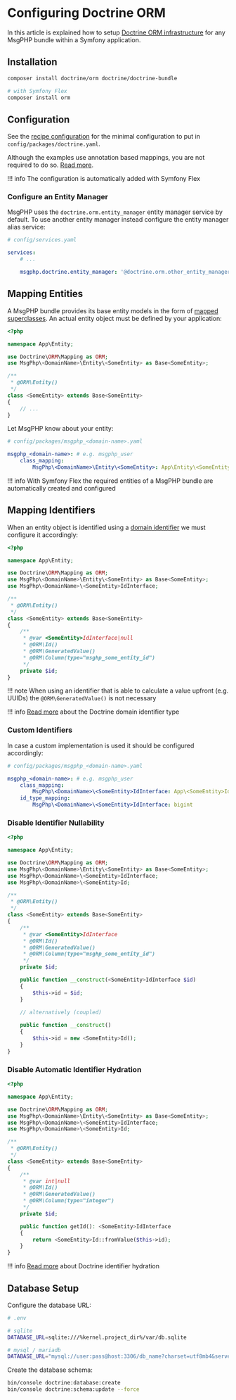 # Configuring Doctrine ORM

In this article is explained how to setup [Doctrine ORM infrastructure](../infrastructure/doctrine-orm.md) for any
MsgPHP bundle within a Symfony application.

## Installation

```bash
composer install doctrine/orm doctrine/doctrine-bundle

# with Symfony Flex
composer install orm
```

## Configuration

See the [recipe configuration] for the minimal configuration to put in `config/packages/doctrine.yaml`.

Although the examples use annotation based mappings, you are not required to do so. [Read more][doctrine-bundle-mapping-config].

!!! info
    The configuration is automatically added with Symfony Flex

### Configure an Entity Manager

MsgPHP uses the `doctrine.orm.entity_manager` entity manager service by default. To use another entity manager instead
configure the entity manager alias service:

```yaml
# config/services.yaml

services:
    # ...

    msgphp.doctrine.entity_manager: '@doctrine.orm.other_entity_manager'
```

## Mapping Entities

A MsgPHP bundle provides its base entity models in the form of [mapped superclasses]. An actual entity object must be
defined by your application:

```php
<?php

namespace App\Entity;

use Doctrine\ORM\Mapping as ORM;
use MsgPhp\<DomainName>\Entity\<SomeEntity> as Base<SomeEntity>;

/**
 * @ORM\Entity()
 */
class <SomeEntity> extends Base<SomeEntity>
{
    // ...
}
```

Let MsgPHP know about your entity:

```yaml
# config/packages/msgphp_<domain-name>.yaml

msgphp_<domain-name>: # e.g. msgphp_user
    class_mapping:
        MsgPhp\<DomainName>\Entity\<SomeEntity>: App\Entity\<SomeEntity>
```

!!! info
    With Symfony Flex the required entities of a MsgPHP bundle are automatically created and configured

## Mapping Identifiers

When an entity object is identified using a [domain identifier](../ddd/identifiers.md) we must configure it accordingly:

```php
<?php

namespace App\Entity;

use Doctrine\ORM\Mapping as ORM;
use MsgPhp\<DomainName>\Entity\<SomeEntity> as Base<SomeEntity>;
use MsgPhp\<DomainName>\<SomeEntity>IdInterface;

/**
 * @ORM\Entity()
 */
class <SomeEntity> extends Base<SomeEntity>
{
    /**
     * @var <SomeEntity>IdInterface|null
     * @ORM\Id()
     * @ORM\GeneratedValue()
     * @ORM\Column(type="msghp_some_entity_id")
     */
    private $id;
}
```

!!! note
    When using an identifier that is able to calculate a value upfront (e.g. UUIDs) the `@ORM\GeneratedValue()` is not
    necessary

!!! info
    [Read more](../infrastructure/doctrine-dbal.md#domain-identifier-type) about the Doctrine domain identifier type

### Custom Identifiers

In case a custom implementation is used it should be configured accordingly:

```yaml
# config/packages/msgphp_<domain-name>.yaml

msgphp_<domain-name>: # e.g. msgphp_user
    class_mapping:
        MsgPhp\<DomainName>\<SomeEntity>IdInterface: App\<SomeEntity>Id
    id_type_mapping:
        MsgPhp\<DomainName>\<SomeEntity>IdInterface: bigint
```

### Disable Identifier Nullability

```php
<?php

namespace App\Entity;

use Doctrine\ORM\Mapping as ORM;
use MsgPhp\<DomainName>\Entity\<SomeEntity> as Base<SomeEntity>;
use MsgPhp\<DomainName>\<SomeEntity>IdInterface;
use MsgPhp\<DomainName>\<SomeEntity>Id;

/**
 * @ORM\Entity()
 */
class <SomeEntity> extends Base<SomeEntity>
{
    /**
     * @var <SomeEntity>IdInterface
     * @ORM\Id()
     * @ORM\GeneratedValue()
     * @ORM\Column(type="msghp_some_entity_id")
     */
    private $id;

    public function __construct(<SomeEntity>IdInterface $id)
    {
        $this->id = $id;
    }
    
    // alternatively (coupled)

    public function __construct()
    {
        $this->id = new <SomeEntity>Id();
    }
}
```

### Disable Automatic Identifier Hydration

```php
<?php

namespace App\Entity;

use Doctrine\ORM\Mapping as ORM;
use MsgPhp\<DomainName>\Entity\<SomeEntity> as Base<SomeEntity>;
use MsgPhp\<DomainName>\<SomeEntity>IdInterface;
use MsgPhp\<DomainName>\<SomeEntity>Id;

/**
 * @ORM\Entity()
 */
class <SomeEntity> extends Base<SomeEntity>
{
    /**
     * @var int|null
     * @ORM\Id()
     * @ORM\GeneratedValue()
     * @ORM\Column(type="integer")
     */
    private $id;

    public function getId(): <SomeEntity>IdInterface
    {
        return <SomeEntity>Id::fromValue($this->id);
    }
}
```

!!! info
    [Read more](../infrastructure/doctrine-orm.md#domain-identifier-hydration) about Doctrine identifier hydration

## Database Setup

Configure the database URL:

```bash
# .env

# sqlite
DATABASE_URL=sqlite:///%kernel.project_dir%/var/db.sqlite

# mysql / mariadb
DATABASE_URL="mysql://user:pass@host:3306/db_name?charset=utf8mb4&serverVersion=5.7"
```

Create the database schema:

```bash
bin/console doctrine:database:create
bin/console doctrine:schema:update --force
```

[recipe configuration]: https://github.com/symfony/recipes/blob/master/doctrine/doctrine-bundle/1.6/config/packages/doctrine.yaml
[doctrine-bundle-mapping-config]: https://symfony.com/doc/master/bundles/DoctrineBundle/configuration.html#mapping-configuration
[mapped superclasses]: https://www.doctrine-project.org/projects/doctrine-orm/en/latest/reference/inheritance-mapping.html#mapped-superclasses
